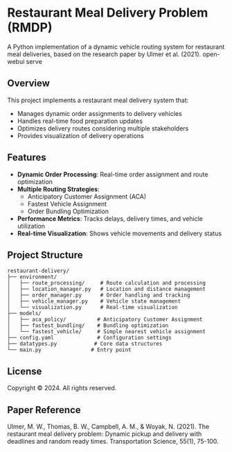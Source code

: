 # Restaurant Meal Delivery Problem (RMDP)

A Python implementation of a dynamic vehicle routing system for restaurant meal deliveries, based on the research paper by Ulmer et al. (2021).
open-webui serve

## Overview

This project implements a restaurant meal delivery system that:
- Manages dynamic order assignments to delivery vehicles
- Handles real-time food preparation updates
- Optimizes delivery routes considering multiple stakeholders
- Provides visualization of delivery operations

## Features

- **Dynamic Order Processing**: Real-time order assignment and route optimization
- **Multiple Routing Strategies**: 
  - Anticipatory Customer Assignment (ACA)
  - Fastest Vehicle Assignment
  - Order Bundling Optimization
- **Performance Metrics**: Tracks delays, delivery times, and vehicle utilization
- **Real-time Visualization**: Shows vehicle movements and delivery status

## Project Structure

```
restaurant-delivery/
├── environment/
│   ├── route_processing/     # Route calculation and processing
│   ├── location_manager.py   # Location and distance management
│   ├── order_manager.py      # Order handling and tracking
│   ├── vehicle_manager.py    # Vehicle state management
│   └── visualization.py      # Real-time visualization
├── models/
│   ├── aca_policy/          # Anticipatory Customer Assignment
│   ├── fastest_bundling/    # Bundling optimization
│   └── fastest_vehicle/     # Simple nearest vehicle assignment
├── config.yaml              # Configuration settings
├── datatypes.py            # Core data structures
└── main.py                # Entry point
```

## License

Copyright © 2024. All rights reserved.

## Paper Reference

Ulmer, M. W., Thomas, B. W., Campbell, A. M., & Woyak, N. (2021). The restaurant meal delivery problem: Dynamic pickup and delivery with deadlines and random ready times. Transportation Science, 55(1), 75-100.
